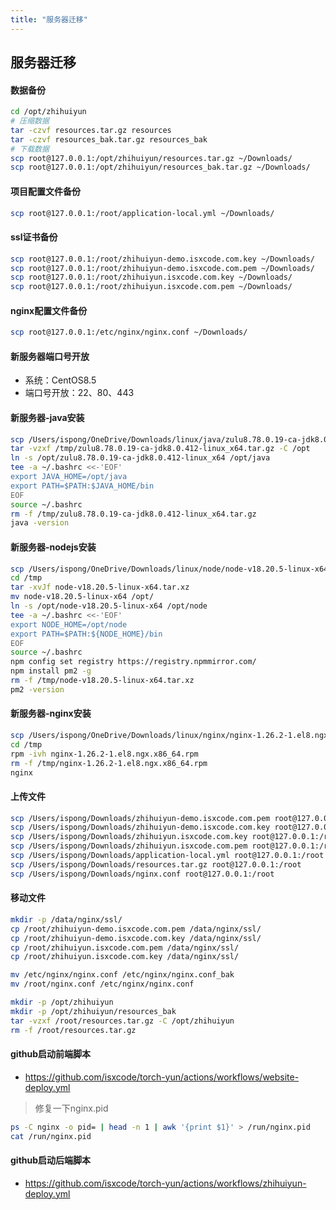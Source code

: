 ```yaml
---
title: "服务器迁移"
---
```


## 服务器迁移

#### 数据备份

```bash
cd /opt/zhihuiyun
# 压缩数据
tar -czvf resources.tar.gz resources
tar -czvf resources_bak.tar.gz resources_bak
# 下载数据
scp root@127.0.0.1:/opt/zhihuiyun/resources.tar.gz ~/Downloads/
scp root@127.0.0.1:/opt/zhihuiyun/resources_bak.tar.gz ~/Downloads/
```

#### 项目配置文件备份

```bash
scp root@127.0.0.1:/root/application-local.yml ~/Downloads/
```

#### ssl证书备份

```bash
scp root@127.0.0.1:/root/zhihuiyun-demo.isxcode.com.key ~/Downloads/
scp root@127.0.0.1:/root/zhihuiyun-demo.isxcode.com.pem ~/Downloads/
scp root@127.0.0.1:/root/zhihuiyun.isxcode.com.key ~/Downloads/
scp root@127.0.0.1:/root/zhihuiyun.isxcode.com.pem ~/Downloads/
```

#### nginx配置文件备份

```bash
scp root@127.0.0.1:/etc/nginx/nginx.conf ~/Downloads/
```

#### 新服务器端口号开放

- 系统：CentOS8.5
- 端口号开放：22、80、443

#### 新服务器-java安装

```bash
scp /Users/ispong/OneDrive/Downloads/linux/java/zulu8.78.0.19-ca-jdk8.0.412-linux_x64.tar.gz root@127.0.0.1:/tmp
tar -vzxf /tmp/zulu8.78.0.19-ca-jdk8.0.412-linux_x64.tar.gz -C /opt
ln -s /opt/zulu8.78.0.19-ca-jdk8.0.412-linux_x64 /opt/java
tee -a ~/.bashrc <<-'EOF'
export JAVA_HOME=/opt/java
export PATH=$PATH:$JAVA_HOME/bin
EOF
source ~/.bashrc
rm -f /tmp/zulu8.78.0.19-ca-jdk8.0.412-linux_x64.tar.gz
java -version
```

#### 新服务器-nodejs安装

```bash
scp /Users/ispong/OneDrive/Downloads/linux/node/node-v18.20.5-linux-x64.tar.xz root@127.0.0.1:/tmp
cd /tmp
tar -xvJf node-v18.20.5-linux-x64.tar.xz
mv node-v18.20.5-linux-x64 /opt/
ln -s /opt/node-v18.20.5-linux-x64 /opt/node 
tee -a ~/.bashrc <<-'EOF'
export NODE_HOME=/opt/node 
export PATH=$PATH:${NODE_HOME}/bin
EOF
source ~/.bashrc
npm config set registry https://registry.npmmirror.com/
npm install pm2 -g
rm -f /tmp/node-v18.20.5-linux-x64.tar.xz
pm2 -version
```

#### 新服务器-nginx安装

```bash
scp /Users/ispong/OneDrive/Downloads/linux/nginx/nginx-1.26.2-1.el8.ngx.x86_64.rpm root@127.0.0.1:/tmp
cd /tmp
rpm -ivh nginx-1.26.2-1.el8.ngx.x86_64.rpm
rm -f /tmp/nginx-1.26.2-1.el8.ngx.x86_64.rpm
nginx
```

#### 上传文件

```bash
scp /Users/ispong/Downloads/zhihuiyun-demo.isxcode.com.pem root@127.0.0.1:/root
scp /Users/ispong/Downloads/zhihuiyun-demo.isxcode.com.key root@127.0.0.1:/root
scp /Users/ispong/Downloads/zhihuiyun.isxcode.com.key root@127.0.0.1:/root
scp /Users/ispong/Downloads/zhihuiyun.isxcode.com.pem root@127.0.0.1:/root
scp /Users/ispong/Downloads/application-local.yml root@127.0.0.1:/root
scp /Users/ispong/Downloads/resources.tar.gz root@127.0.0.1:/root
scp /Users/ispong/Downloads/nginx.conf root@127.0.0.1:/root
```

#### 移动文件

```bash
mkdir -p /data/nginx/ssl/
cp /root/zhihuiyun-demo.isxcode.com.pem /data/nginx/ssl/
cp /root/zhihuiyun-demo.isxcode.com.key /data/nginx/ssl/
cp /root/zhihuiyun.isxcode.com.pem /data/nginx/ssl/
cp /root/zhihuiyun.isxcode.com.key /data/nginx/ssl/

mv /etc/nginx/nginx.conf /etc/nginx/nginx.conf_bak
mv /root/nginx.conf /etc/nginx/nginx.conf

mkdir -p /opt/zhihuiyun
mkdir -p /opt/zhihuiyun/resources_bak
tar -vzxf /root/resources.tar.gz -C /opt/zhihuiyun
rm -f /root/resources.tar.gz
```

#### github启动前端脚本

- https://github.com/isxcode/torch-yun/actions/workflows/website-deploy.yml

> 修复一下nginx.pid

```bash
ps -C nginx -o pid= | head -n 1 | awk '{print $1}' > /run/nginx.pid
cat /run/nginx.pid
```

#### github启动后端脚本

- https://github.com/isxcode/torch-yun/actions/workflows/zhihuiyun-deploy.yml